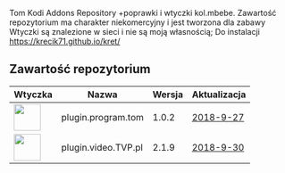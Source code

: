 
Tom Kodi Addons Repository
+poprawki i wtyczki kol.mbebe.
Zawartość repozytorium ma charakter niekomercyjny i jest tworzona dla zabawy
Wtyczki są znalezione w sieci i nie są moją własnością;
Do instalacji
https://krecik71.github.io/kret/

## Zawartość repozytorium
|Wtyczka|Nazwa|Wersja|Aktualizacja|
|---|---|---|---|
|<img src="https://raw.githubusercontent.com/krecik71/kret/master/kret/plugin.program.tom/icon.png" width="48">|plugin.program.tom|1.0.2|[2018-9-27](https://raw.githubusercontent.com/krecik71/kret/master/kret/plugin.program.tom/changelog.txt)
|<img src="https://raw.githubusercontent.com/krecik71/kret/master/kret/plugin.video.TVP.pl/icon.png" width="48">|plugin.video.TVP.pl|2.1.9|[2018-9-30](https://raw.githubusercontent.com/krecik71/kret/master/kret/plugin.video.TVP.pl/changelog.txt)
